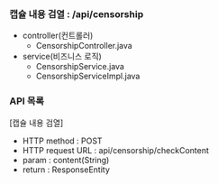 ### 캡슐 내용 검열 : /api/censorship
- controller(컨트롤러)
  - CensorshipController.java
- service(비즈니스 로직)
  - CensorshipService.java
  - CensorshipServiceImpl.java

### API 목록
[캡슐 내용 검열]
- HTTP method : POST
- HTTP request URL : api/censorship/checkContent
- param : content(String)
- return : ResponseEntity<Boolean>